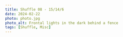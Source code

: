 ```yaml
---
title: Shuffle 08 - 15/14/6
date: 2024-02-22
photo: photo.jpg
photo_alt: Frontal lights in the dark behind a fence
tags: [Shuffle, Misc]
---
```


